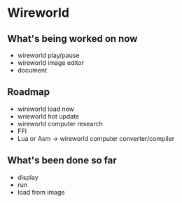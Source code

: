 # Wireworld

## What's being worked on now

* wireworld play/pause
* wireworld image editor
* document

## Roadmap

* wireworld load new
* wrieworld hot update
* wireworld computer research
* FFI
* Lua or Asm -> wireworld computer converter/compiler

## What's been done so far

* display
* run
* load from image

